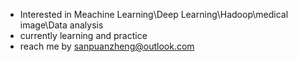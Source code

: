 - Interested in Meachine Learning\Deep Learning\Hadoop\medical image\Data analysis
- currently learning and practice
- reach me by sanpuanzheng@outlook.com

<!---
NERV-MAGI/NERV-MAGI is a ✨ special ✨ repository because its `README.md` (this file) appears on your GitHub profile.
You can click the Preview link to take a look at your changes.
--->
